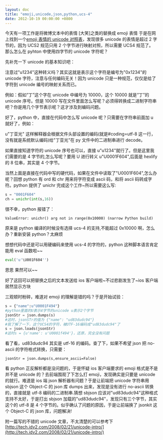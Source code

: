 ```yaml
---
layout: doc
title: "emoji,unicode,json,python,ucs-4"
date: 2012-10-19 00:00:00 +0800
---
```


今天有一项工作是将微博文本中的表情 [大笑]之类的替换成 emoji 表情
于是在网上找到一个[emoji 表情的 unicode 对照表](http://web.archive.org/web/20161114023427/http://www.unicode.org/~scherer/emoji4unicode/snapshot/full.html)，发现很多 unicode 的表情是超过 2 字节的，因为 UCS2 规范只用 2 个字节进行映射对照，所以需要 UCS4 规范了。
那么怎么在 pyhton 中使用四字节的 unicode 字符呢？

先补充一下 unicode 的基本知识吧：

注意过"u1234"这种转义吗？其实这就是表示这个字符是编号为"0x1234"的 unicode 字符，注意与任何编码无关！因为 unicode 只是一种规范，仅仅是给了字符到 unicode 编号的映射关系而已。

例如：假如“丁”这个字在 unicode 中编号为 10000，这个 10000 就是“丁”的 unicode 序号。但是 10000 写在文件里面怎么写呢？必须得转换成二进制字符串吧？你是用几个字节表示呢？这才涉及到编码问题。

好了，python 中，直接在代码中怎么写 unicode 呢？只需要在字符串前面加 u 就好了，例如：

u"丁亚光" 这样解释器会根据文件头部设置的编码(就是#coding=utf-8 这一行，没有就是系统默认编码)给"丁亚光"在 py 文件中的二进制串进行 decode。

如果直接知道字符的 unicode 序号也可以，直接 u"u1234"就行了。但是这里我们需要的是 4 字节的,怎么写呢？要用 U 进行转义 u"U0001F604",后面是 hexlify 的 8 位串，其实是 4 个字节。

当然上面是直接在代码中写的硬代码，如果在文件中读取了"U0001F604",怎么办呢？回想 python 有 ord 和 chr 用来将字符变成 ascii 码，和将 ascii 码转成字符。python 提供了 unichr 完成这个工作~所以需要这么写:

```python
s = "0001F604"
ch = unichr(int(s,16))
```

很不幸，python 报错了：

`ValueError: unichr() arg not in range(0x10000) (narrow Python build)`

原来是 python 编译的时候没有选择 ucs-4 的支持,不能超过 0x10000 啊，怎么办？重新安装 python？太麻烦

想想代码中还是可以用硬编码来使用 ucs-4 的字符的，python 这种脚本语言肯定能用 eval 函数啦~~

```python
eval('u'\U001F604'')
```

恩恩 果然可以~~

好了这回可以把替换之后的文本发送给 ios 客户端啦~不过悲剧发生了~ios 客户端居然显示方块

三观顿时粉碎，难道对 emoji 的理解是错的吗？于是开始试验：

```python
s = {"name":u"U0001F494"}
#python里面的U表示4字节的unicode u表示2个字节
jsonStr = json.dumps(s)
#这时，jsonSTr的值为 {"name": "ud83dudc94"}
#我了解了一下，这个UCS4的字符，被UTF-16编码成"ud83dudc94"了
s = json.loads(jsonStr)
#这时s = {u'name': u'U0001f494'}，还原，完全没有问题
```

看了看，ud83dudc94 其实是 utf-16 的编码。查了下，如果不希望 json 把 no-ascii 的字符格式转换，只需要：

`jsonStr = json.dumps(s,ensure_ascii=False)`

看 python 正反解析都是没问题的，于是怀疑 ios 客户端要求的 emoji 格式是不是并不是 unicode 的？去前端围观了下怎么打 emoji，发现确实是只要是 unicode 的就行。难道是 ios 端 json 解析器有问题？于是让前端把 unicode 字符串用 sbjson 这个 Object-C 的 json 库 dumps 出来，发现是没有进行 no-ascii 转换的，直接就是 utf-8 编码的二进制串.猜想 sbjson 应该对"ud83dudc94"这种格式支持不太好，于是打出 sbjson 加载的"ud83dudc94"，发现只有三个字节，其实这个的 utf-8 是 4 个字节的。似乎确认了问题的原因，于是让前端换了 jsonkit 这个 Object-C 的 json 库，问题解决!

附一篇写的不错的 unicode 文章，不太清楚的可以参考下
[http://tech.idv2.com/2008/02/21/unicode-intro/](http://tech.idv2.com/2008/02/21/unicode-intro/)
